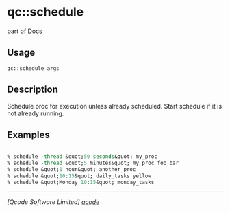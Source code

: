qc::schedule
============

part of [Docs](.)

Usage
-----
`qc::schedule args`

Description
-----------
Schedule proc for execution unless already scheduled. Start schedule if it is not already running.

Examples
--------
```tcl

% schedule -thread &quot;50 seconds&quot; my_proc
% schedule -thread &quot;5 minutes&quot; my_proc foo bar
% schedule &quot;1 hour&quot; another_proc
% schedule &quot;10:15&quot; daily_tasks yellow
% schedule &quot;Monday 10:15&quot; monday_tasks

```

----------------------------------
*[Qcode Software Limited] [qcode]*

[qcode]: www.qcode.co.uk "Qcode Software"